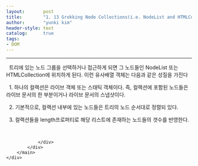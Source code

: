 ```yaml
---
layout:       post
title:        "1. 13 Grokking Node Collections(i.e. NodeList and HTMLCollection)"
author:       "yunki kim"
header-style: text
catalog:      true
tags: 
- DOM
---
```


<head></head>
<body id="tt-body-page" class="">
<div id="wrap" class="wrap-right">
    <div id="container">
        <main class="main ">
            <div class="area-main">
                <div class="area-view">
                    <div class="article-header"></div>
                    <hr>
                    <div class="article-view">
                        <div class="contents_style">
                            <p data-ke-size="size16">&nbsp; 트리에 있는 노드 그룹을 선택하거나 접근하게 되면 그 노드들인 NodeList 또는 HTMLCollection에 위치하게 된다. 이런 유사배열 객체는 다음과 같은 성질을 가진다</p>
<p data-ke-size="size16">&nbsp; 1. 하나의 컬랙션은 라이브 객체 또는 스태틱 객체이다. 즉, 컬랙션에 포함된 노드들은 라이브 문서의 한 부분이거나 라이브 문서의 스냅샷이다.</p>
<p data-ke-size="size16">&nbsp; 2. 기본적으로, 컬랙션 내부에 있는 노드들은 트리의 노드 순서대로 정렬되 있다.&nbsp;</p>
<p data-ke-size="size16">&nbsp; 3. 컬랙션들을 length프로퍼티로 해당 리스트에 존재하는 노드들의 갯수를 반영한다.</p>
                        </div>
                        <br>
                        <div class="tags"></div>
                    </div>
                    
                </div>
            </div>
        </main>
    </div>
</div>


</body>